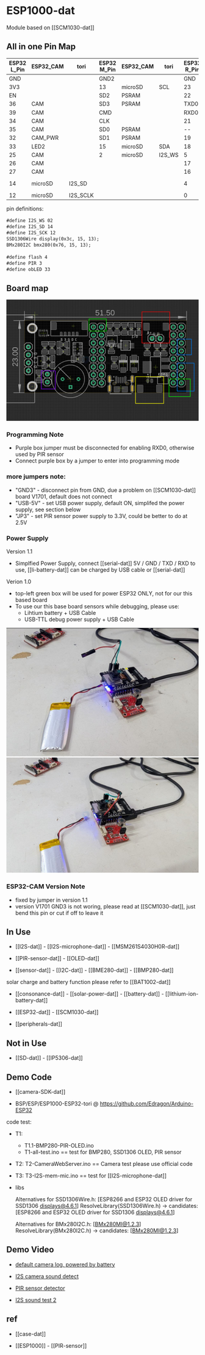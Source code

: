 
# ESP1000-dat

Module based on [[SCM1030-dat]]




## All in one Pin Map 

| ESP32 L_Pin | ESP32_CAM | tori     | ESP32 M_Pin | ESP32_CAM | tori   | ESP32 R_Pin | ESP32_CAM      | tori |
| ----------- | --------- | -------- | ----------- | --------- | ------ | ----------- | -------------- | ---- |
| GND         |           |          | GND2        |           |        | GND         |                |      |
| 3V3         |           |          | 13          | microSD   | SCL    | 23          | CAM            |      |
| EN          |           |          | SD2         | PSRAM     |        | 22          | CAM            |      |
| 36          | CAM       |          | SD3         | PSRAM     |        | TXD0        |                |      |
| 39          | CAM       |          | CMD         |           |        | RXD0        |                | PIR  |
| 34          | CAM       |          | CLK         |           |        | 21          | CAM            |      |
| 35          | CAM       |          | SD0         | PSRAM     |        | --          |                |      |
| 32          | CAM_PWR   |          | SD1         | PSRAM     |        | 19          | CAM            |      |
| 33          | LED2      |          | 15          | microSD   | SDA    | 18          | CAM            |      |
| 25          | CAM       |          | 2           | microSD   | I2S_WS | 5           | CAM            |      |
| 26          | CAM       |          |             |           |        | 17          | PSRAM          |      |
| 27          | CAM       |          |             |           |        | 16          | PSRAM          |      |
| 14          | microSD   | I2S_SD   |             |           |        | 4           | microSD, flash |      |
| 12          | microSD   | I2S_SCLK |             |           |        | 0           | CAM            |      |

pin definitions: 

    #define I2S_WS 02
    #define I2S_SD 14
    #define I2S_SCK 12
    SSD1306Wire display(0x3c, 15, 13);
    BMx280I2C bmx280(0x76, 15, 13);

    #define flash 4
    #define PIR 3
    #define obLED 33

## Board map 

![](2025-02-21-14-53-56.png)

### Programming Note 

- Purple box jumper must be disconnected for enabling RXD0, otherwise used by PIR sensor 
- Connect purple box by a jumper to enter into programming mode 

### more jumpers note: 

- "GND3" - disconnect pin from GND, due a problem on [[SCM1030-dat]] board V1701, default does not connect 
- "USB-5V" - set USB power supply, default ON, simplifed the power supply, see section below 
- "JP3" - set PIR sensor power supply to 3.3V, could be better to do at 2.5V

### Power Supply 

Version 1.1 

- Simplfied Power Supply, connect [[serial-dat]] 5V / GND / TXD / RXD to use, [[li-battery-dat]] can be charged by USB cable or [[serial-dat]]

Verion 1.0 

- top-left green box will be used for power ESP32 ONLY, not for our this based board
- To use our this base board sensors while debugging, please use: 
  - Lihtium battery + USB Cable 
  - USB-TTL debug power supply + USB Cable 

![](2025-02-21-14-58-48.png)
![](2025-02-21-14-59-03.png)




### ESP32-CAM Version Note

- fixed by jumper in version 1.1
- version V1701 GND3 is not woring, please read at [[SCM1030-dat]], just bend this pin or cut if off to leave it


## In Use 

- [[I2S-dat]] - [[I2S-microphone-dat]] - [[MSM261S4030H0R-dat]]

- [[PIR-sensor-dat]]  - [[OLED-dat]] 
  
- [[sensor-dat]] - [[I2C-dat]] - [[BME280-dat]] - [[BMP280-dat]]

solar charge and battery function please refer to [[BAT1002-dat]]

- [[consonance-dat]] - [[solar-power-dat]] - [[battery-dat]] - [[lithium-ion-battery-dat]]

- [[ESP32-dat]] - [[SCM1030-dat]]

- [[peripherals-dat]]

## Not in Use  

- [[SD-dat]] - [[IP5306-dat]]


## Demo Code 

- [[camera-SDK-dat]]

- BSP/ESP/ESP1000-ESP32-tori @ https://github.com/Edragon/Arduino-ESP32

code test: 
- T1: 
  - T1.1-BMP280-PIR-OLED.ino
  - T1-all-test.ino == test for BMP280, SSD1306 OLED, PIR sensor
- T2: T2-CameraWebServer.ino == Camera test please use official code 
- T3: T3-I2S-mem-mic.ino == test for [[I2S-microphone-dat]]

- libs

    Alternatives for SSD1306Wire.h: [ESP8266 and ESP32 OLED driver for SSD1306 displays@4.6.1]
    ResolveLibrary(SSD1306Wire.h)
      -> candidates: [ESP8266 and ESP32 OLED driver for SSD1306 displays@4.6.1]

    Alternatives for BMx280I2C.h: [BMx280MI@1.2.3]
    ResolveLibrary(BMx280I2C.h)
      -> candidates: [BMx280MI@1.2.3]


## Demo Video 

- [default camera log, powered by battery](https://x.com/electro_phoenix/status/1881569671020949656) 
- [I2S camera sound detect](https://x.com/electro_phoenix/status/1877590478109159437)
- [PIR sensor detector](https://x.com/electro_phoenix/status/1877256534687650008)

- [I2S sound test 2](https://t.me/electrodragon3/349) 


## ref 

- [[case-dat]]

- [[ESP1000]] - [[PIR-sensor]]
